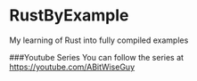 # RustByExample
My learning of Rust into fully compiled examples

###Youtube Series
You can follow the series at https://youtube.com/ABitWiseGuy
